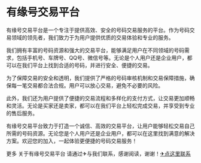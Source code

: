 # 有缘号交易平台

有缘号交易平台是一个专注于提供高效、安全的号码交易服务的平台。作为号码交易领域的领先者，我们致力于为用户提供优质的交易体验和专业的服务。

我们拥有丰富的号码资源和强大的交易平台，能够满足用户在不同领域的号码需求，包括手机号、车牌号、QQ号、微信号等。无论是个人用户还是企业用户，都可以在我们平台上找到合适的号码，并进行安全、便捷的交易。

为了保障交易的安全和透明，我们提供了严格的号码审核机制和交易保障措施，确保每一笔交易都合法合规。用户可以放心交易，避免不必要的风险。

此外，我们还为用户提供了便捷的交易流程和多样化的支付方式，让交易更加顺畅和灵活。无论是买家还是卖家，都可以在我们平台上轻松完成交易，并享受到专业的售后服务。

有缘号交易平台致力于打造一个诚信、高效的交易平台，让用户能够轻松交易自己所需的号码资源。无论您是个人用户还是企业用户，都可以在这里找到满意的解决方案。欢迎您的加入，一起体验更便捷的号码交易服务！

更多 关于有缘号交易平台 请通过✈与我们联系，感谢阅读，谢谢！[✈点这里联系](https://sms.k02.cc)